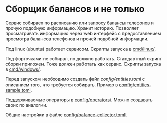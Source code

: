# Сборщик балансов и не только

Сервис собирает по расписанию или запросу балансы телефонов и прочую подобную информацию. Хранит историю. Позволяет просматривать информацию через web интерфейс с предоставлением просмотра балансов телефонов и прочей подобной информации.

Под linux (ubuntu) работает сервисом. Скрипты запуска в [cmd/linux/](cmd/linux/).

Под форточками не собирал, но должно работать. Стандартный скрипт сборки приложен. Тоже должен работать как сервис. Скрипты запуска в [cmd/windows/](cmd/windows/).

Перед запуском необходимо создать файл _config/entities.toml_ с описанием того, что требуется собирать. Пример в [config/entities-sample.toml](config/entities-sample.toml).

Поддерживаемые операторы в [config/operators/](config/operators/). Можно создавать своих по аналогии.

Общие настройки в файле [config/balance-collector.toml](config/balance-collector.toml).